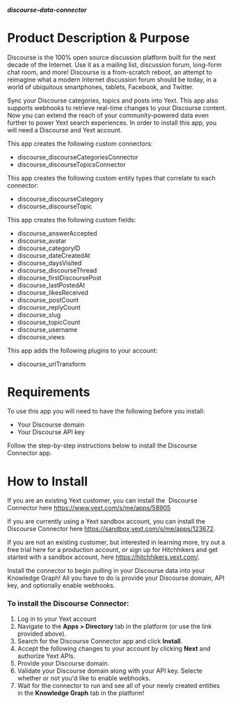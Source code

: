 ##### discourse-data-connector

# Product Description & Purpose

Discourse is the 100% open source discussion platform built for the next decade of the Internet. Use it as a mailing list, discussion forum, long-form chat room, and more! Discourse is a from-scratch reboot, an attempt to reimagine what a modern Internet discussion forum should be today, in a world of ubiquitous smartphones, tablets, Facebook, and Twitter.

Sync your Discourse categories, topics and posts into Yext. This app also supports webhooks to retrieve real-time changes to your Discourse content. Now you can extend the reach of your community-powered data even further to power Yext search experiences. In order to install this app, you will need a Discourse and Yext account.

This app creates the following custom connectors:	

- discourse_discourseCategoriesConnector
- discourse_discourseTopicsConnector

This app creates the following custom entity types that correlate to each connector:		

- discourse_discourseCategory
- discourse_discourseTopic

This app creates the following custom fields:

- discourse_answerAccepted
- discourse_avatar
- discourse_categoryID
- discourse_dateCreatedAt
- discourse_daysVisited
- discourse_discourseThread
- discourse_firstDiscoursePost
- discourse_lastPostedAt
- discourse_likesReceived
- discourse_postCount
- discourse_replyCount
- discourse_slug
- discourse_topicCount
- discourse_username
- discourse_views


This app adds the following plugins to your account:

- discourse_urlTransform


# Requirements

To use this app you will need to have the following before you install:

- Your Discourse domain
- Your Discourse API key

Follow the step-by-step instructions below to install the Discourse Connector app.

# How to Install

If you are an existing Yext customer, you can install the  Discourse Connector here <https://www.yext.com/s/me/apps/58905>

If you are currently using a Yext sandbox account, you can install the Discourse Connector here <https://sandbox.yext.com/s/me/apps/123672>.

If you are not an existing customer, but interested in learning more, try out a free trial here for a production account, or sign up for Hitchhikers and get started with a sandbox account, here <https://hitchhikers.yext.com/>. 

Install the connector to begin pulling in your Discourse data into your Knowledge Graph! All you have to do is provide your Discourse domain, API key, and optionally enable webhooks.


### To install the Discourse Connector:

1. Log in to your Yext account
2. Navigate to the **Apps > Directory** tab in the platform (or use the link provided above).
3. Search for the Discourse Connector app and click **Install**.
4. Accept the following changes to your account by clicking **Next** and authorize Yext APIs.
5. Provide your Discourse domain.
6. Validate your Discourse domain along with your API key. Selecte whether or not you'd like to enable webhooks.
7. Wait for the connector to run and see all of your newly created entities in the **Knowledge Graph** tab in the platform!






